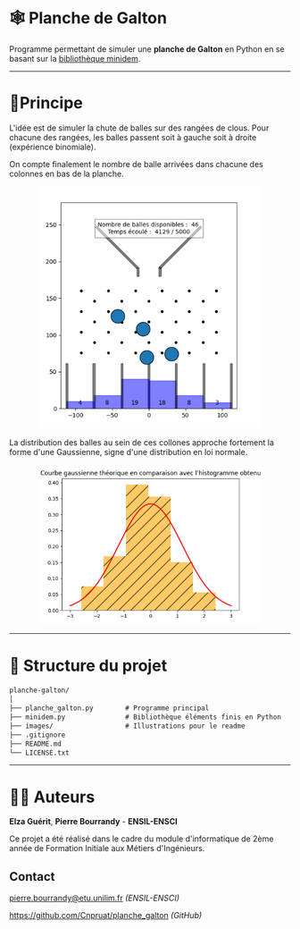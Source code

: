 # 🕸️ Planche de Galton

Programme permettant de simuler une **planche de Galton** en Python en se basant sur la [bibliothèque minidem](https://gitlab.com/damien.andre/learning-python-for-science/-/tree/master/script/dem).

 ---

# 🎯Principe 
L'idée est de simuler la chute de balles sur des rangées de clous. Pour chacune des rangées, les balles passent soit à gauche soit à droite (expérience binomiale).

On compte finalement le nombre de balle arrivées dans chacune des colonnes en bas de la planche.

<p align="center">
   <img src="images/running.png" alt="program running" width="400"/>
</p>

La distribution des balles au sein de ces collones approche fortement la forme d'une Gaussienne, signe d'une distribution en loi normale.  

<p align="center">
   <img src="images/result.png" alt="Gauss" width="400"/>
</p>

---

# 📁 Structure du projet

```
planche-galton/
│
├── planche_galton.py        # Programme principal
├── minidem.py               # Bibliothèque éléments finis en Python
├── images/                  # Illustrations pour le readme
├── .gitignore
├── README.md
└── LICENSE.txt
```

---
# 👨‍🏭 Auteurs


**Elza Guérit**, **Pierre Bourrandy** - **ENSIL-ENSCI**

Ce projet a été réalisé dans le cadre du module d'informatique de 2ème année de Formation Initiale aux Métiers d'Ingénieurs. 

## Contact 
pierre.bourrandy@etu.unilim.fr *(ENSIL-ENSCI)*

https://github.com/Cnpruat/planche_galton *(GitHub)*

